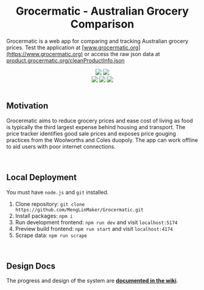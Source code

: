 <h1 align="center">
 Grocermatic - Australian Grocery Comparison
</h1>

Grocermatic is a web app for comparing and tracking Australian grocery prices. Test the application at [www.grocermatic.org](https://www.grocermatic.org) or access the raw json data at [product.grocermatic.org/cleanProductInfo.json](https://product.grocermatic.org/cleanProductInfo.json)

<div flex align="center">
  <img src="https://img.shields.io/github/actions/workflow/status/MengLinMaker/Grocermatic/scrape.yml?style=for-the-badge&label=Webscrape">
  <img src="https://img.shields.io/website?url=https%3A%2F%2Fwww.grocermatic.org&style=for-the-badge">
</div>
<div flex align="center">
  <img src="https://img.shields.io/mozilla-observatory/grade-score/grocermatic.pages.dev?style=for-the-badge">
  <img src="https://img.shields.io/hsts/preload/grocermatic.pages.dev?style=for-the-badge&label=hsts">
  <img src="https://img.shields.io/w3c-validation/html?targetUrl=https%3A%2F%2Fwww.grocermatic.org&style=for-the-badge">
</div>

<div>&nbsp</div>

## Motivation 
Grocermatic aims to reduce grocery prices and ease cost of living as food is typically the third largest expense behind housing and transport. The price tracker identifies good sale prices and exposes price gouging practices from the Woolworths and Coles duopoly. The app can work offline to aid users with poor internet connections.

<div>&nbsp</div>

## Local Deployment
You must have `node.js` and `git` installed.

1. Clone repository: `git clone https://github.com/MengLinMaker/Grocermatic.git`
2. Install packages: `npm i`
3. Run development frontend: `npm run dev` and visit `localhost:5174`
4. Preview build frontend: `npm run start` and visit `localhost:4174`
5. Scrape data: `npm run scrape`

<div>&nbsp</div>

## Design Docs

The progress and design of the system are **[documented in the wiki](https://github.com/MengLinMaker/Grocery-Suggester/wiki)**.
